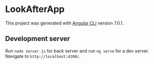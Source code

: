 # LookAfterApp

This project was generated with [Angular CLI](https://github.com/angular/angular-cli) version 7.0.1.

## Development server

Run `node server.js` for back server and run `ng serve` for a dev server. 
Navigate to `http://localhost:4200/`.


